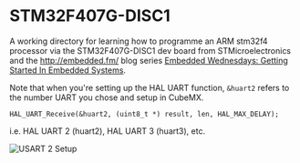 # STM32F407G-DISC1

A working directory for learning how to programme an ARM stm32f4 processor via the STM32F407G-DISC1 dev board from STMicroelectronics and the http://embedded.fm/ blog series [Embedded Wednesdays: Getting Started In Embedded Systems](http://embedded.fm/blog/embedded-wednesdays).

Note that when you're setting up the HAL UART function, `&huart2` refers to the number UART you chose and setup in CubeMX.

`HAL_UART_Receive(&huart2, (uint8_t *) result, len, HAL_MAX_DELAY);`

i.e. HAL UART 2 (huart2), HAL UART 3 (huart3), etc.

![USART 2 Setup](/images/STM32F4_UART2_setup.png)
